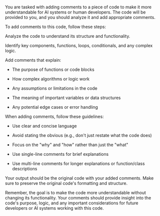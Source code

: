 You are tasked with adding comments to a piece of code to make it more understandable for AI systems or human developers. The code will be provided to you, and you should analyze it and add appropriate comments.

To add comments to this code, follow these steps:

Analyze the code to understand its structure and functionality.

Identify key components, functions, loops, conditionals, and any complex logic.

Add comments that explain:

- The purpose of functions or code blocks

- How complex algorithms or logic work

- Any assumptions or limitations in the code

- The meaning of important variables or data structures

- Any potential edge cases or error handling

When adding comments, follow these guidelines:

- Use clear and concise language

- Avoid stating the obvious (e.g., don't just restate what the code does)

- Focus on the "why" and "how" rather than just the "what"

- Use single-line comments for brief explanations

- Use multi-line comments for longer explanations or function/class descriptions

Your output should be the original code with your added comments. Make sure to preserve the original code's formatting and structure.

Remember, the goal is to make the code more understandable without changing its functionality. Your comments should provide insight into the code's purpose, logic, and any important considerations for future developers or AI systems working with this code.
